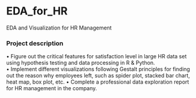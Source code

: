 # EDA_for_HR
EDA and Visualization for HR Management

### Project description
• Figure out the critical features for satisfaction level in large HR data set using hypothesis testing and data processing in R & Python.<br>
• Implement different visualizations following Gestalt principles for finding out the reason why employees left, such as spider plot, stacked bar chart, heat map, box plot, etc.
• Complete a professional data exploration report for HR management in the company.
